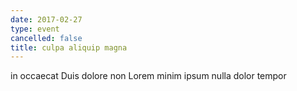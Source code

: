 ```yaml
---
date: 2017-02-27
type: event
cancelled: false
title: culpa aliquip magna
---
```

in occaecat Duis dolore non Lorem minim ipsum nulla dolor tempor